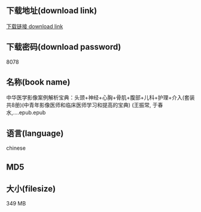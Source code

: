 ## 下载地址(download link)
[下载链接 download link](https://tutu365.netlify.app/?s=%E4%B8%AD%E5%8D%8E%E5%8C%BB%E5%AD%A6%E5%BD%B1%E5%83%8F%E6%A1%88%E4%BE%8B%E8%A7%A3%E6%9E%90%E5%AE%9D%E5%85%B8%EF%BC%9A%E5%A4%B4%E9%A2%88%2B%E7%A5%9E%E7%BB%8F%2B%E5%BF%83%E8%83%B8%2B%E9%AA%A8%E8%82%8C%2B%E8%85%B9%E9%83%A8%2B%E5%84%BF%E7%A7%91%2B%E6%8A%A4%E7%90%86%2B%E4%BB%8B%E5%85%A5%28%E5%A5%97%E8%A3%85%E5%85%B18%E5%86%8C%29%28%E4%B8%AD%E9%9D%92%E5%B9%B4%E5%BD%B1%E5%83%8F%E5%8C%BB%E5%B8%88%E5%92%8C%E4%B8%B4%E5%BA%8A%E5%8C%BB%E5%B8%88%E5%AD%A6%E4%B9%A0%E5%92%8C%E6%8F%90%E9%AB%98%E7%9A%84%E5%AE%9D%E5%85%B8%29+%28%E7%8E%8B%E6%8C%AF%E5%B8%B8%2C+%E4%BA%8E%E6%98%A5%E6%B0%B4%2C....epub)

## 下载密码(download password)
8078

## 名称(book name)
中华医学影像案例解析宝典：头颈+神经+心胸+骨肌+腹部+儿科+护理+介入(套装共8册)(中青年影像医师和临床医师学习和提高的宝典) (王振常, 于春水,....epub.epub

## 语言(language)
chinese

## MD5


## 大小(filesize)
349 MB
